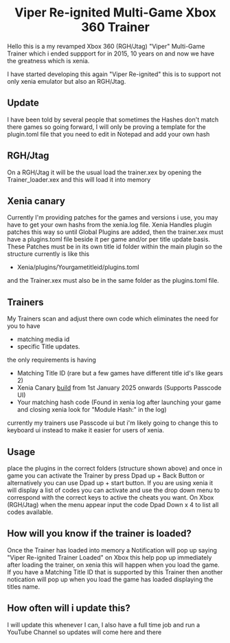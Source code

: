 <h1 align="center">Viper Re-ignited Multi-Game Xbox 360 Trainer</h1>

Hello this is a my revamped Xbox 360 (RGH/Jtag) "Viper" Multi-Game Trainer which i ended suppport for in 2015, 10 years on and now we have the greatness which is xenia. 

I have started developing this again "Viper Re-ignited" this is to support not only xenia emulator but also an RGH/Jtag.
## Update

I have been told by several people that sometimes the Hashes don't match there games so going forward, I will only be proving a template for the plugin.toml file that you need to edit in Notepad and add your own hash

## RGH/Jtag

On a RGH/Jtag it will be the usual load the trainer.xex by opening the Trainer_loader.xex and this will load it into memory

## Xenia canary
Currently I'm providing patches for the games and versions i use, you may have to get your own hashs from the xenia.log file.
Xenia Handles plugin patches this way so until Global Plugins are added, then the trainer.xex must have a plugins.toml file beside it per game and/or per title update basis. These Patches must be in its own title id folder within the main plugin so the structure currently is like this 

* Xenia/plugins/Yourgametitleid/plugins.toml

and the Trainer.xex must also be in the same folder as the plugins.toml file.


## Trainers

My Trainers scan and adjust there own code which eliminates the need for you to have 
* matching media id
* specific Title updates. 

the only requirements is having  

* Matching Title ID (rare but a few games have different title id's like gears 2)
* Xenia Canary [build](https://github.com/xenia-canary/xenia-canary/releases) from 1st January 2025 onwards (Supports Passcode UI)
* Your matching hash code (Found in xenia log after launching your game and closing xenia look for "Module Hash:" in the log)

currently my trainers use Passcode ui but i'm likely going to change this to keyboard ui instead to make it easier for users of xenia.

## Usage

place the plugins in the correct folders (structure shown above) and once in game you can activate the Trainer by press Dpad up + Back Button or alternatively you can use Dpad up + start button. 
If you are using xenia it will display a list of codes you can activate and use the drop down menu to correspond with the correct keys to active the cheats you want. On Xbox (RGH/Jtag) when the menu appear input the code Dpad Down x 4 to list all codes available.

## How will you know if the trainer is loaded?

Once the Trainer has loaded into memory a Notification will pop up saying "Viper Re-ignited Trainer Loaded" on Xbox this help pop up immediately after loading the trainer, on xenia this will happen when you load the game. If you have a Matching Title ID that is supported by this Trainer then another notication will pop up when you load the game has loaded displaying the titles name.

## How often will i update this?

I will update this whenever I can, I also have a full time job and run a YouTube Channel so updates will come here and there
